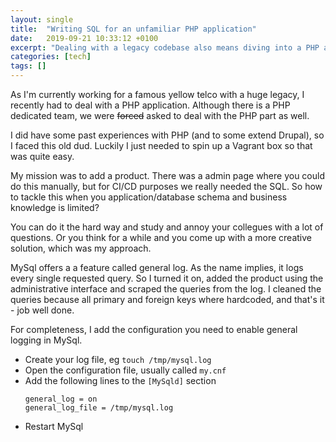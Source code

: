 ```yaml
---
layout: single
title:  "Writing SQL for an unfamiliar PHP application"
date:   2019-09-21 10:33:12 +0100
excerpt: "Dealing with a legacy codebase also means diving into a PHP application"
categories: [tech]
tags: []
---
```

As I'm currently working for a famous yellow telco with a huge legacy, I recently had to deal with a PHP application. Although there is a PHP dedicated team, we were ~~forced~~ asked to deal with the PHP part as well.

I did have some past experiences with PHP (and to some extend Drupal), so I faced this old dud. Luckily I just needed to spin up a Vagrant box so that was quite easy.

My mission was to add a product. There was a admin page where you could do this manually, but for CI/CD purposes we really needed the SQL. So how to tackle this when you application/database schema and business knowledge is limited?

You can do it the hard way and study and annoy your collegues with a lot of questions. Or you think for a while and you come up with a more creative solution, which was my approach.

MySql offers a a feature called general log. As the name implies, it logs every single requested query. So I turned it on, added the product using the administrative interface and scraped the queries from the log. I cleaned the queries because all primary and foreign keys where hardcoded, and that's it - job well done.

For completeness, I add the configuration you need to enable general logging in MySql.

* Create your log file, eg `touch /tmp/mysql.log`
* Open the configuration file, usually called `my.cnf`
* Add the following lines to the `[MySqld]` section
  ```
  general_log = on
  general_log_file = /tmp/mysql.log
  ```
* Restart MySql
